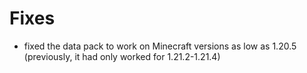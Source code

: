 # Fixes
- fixed the data pack to work on Minecraft versions as low as 1.20.5 (previously, it had only worked for 1.21.2-1.21.4)
